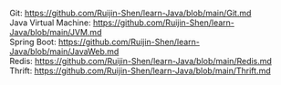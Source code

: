 Git: https://github.com/Ruijin-Shen/learn-Java/blob/main/Git.md  
Java Virtual Machine: https://github.com/Ruijin-Shen/learn-Java/blob/main/JVM.md  
Spring Boot: https://github.com/Ruijin-Shen/learn-Java/blob/main/JavaWeb.md  
Redis: https://github.com/Ruijin-Shen/learn-Java/blob/main/Redis.md  
Thrift: https://github.com/Ruijin-Shen/learn-Java/blob/main/Thrift.md